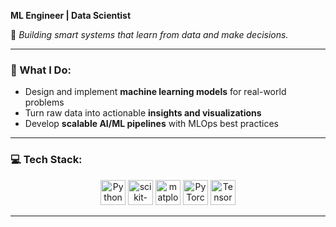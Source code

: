 **ML Engineer | Data Scientist**  

🔧 *Building smart systems that learn from data and make decisions.*

---

### 🧠 What I Do:
- Design and implement **machine learning models** for real-world problems
- Turn raw data into actionable **insights and visualizations**
- Develop **scalable AI/ML pipelines** with MLOps best practices

---

### 💻 Tech Stack:

<div align="center">
  <img src="https://cdn.jsdelivr.net/gh/devicons/devicon/icons/python/python-original.svg"  alt="Python" width="40" height="40"/>
  <img src="https://cdn.jsdelivr.net/gh/devicons/devicon/icons/scikitlearn/scikitlearn-original.svg"  alt="scikit-learn" width="40" height="40"/>
  <img src="https://cdn.jsdelivr.net/gh/devicons/devicon/icons/matplotlib/matplotlib-original.svg"  alt="matplotlib" width="40" height="40"/>
  <img src="https://cdn.jsdelivr.net/gh/devicons/devicon/icons/pytorch/pytorch-original.svg"  alt="PyTorch" width="40" height="40"/>
  <img src="https://cdn.jsdelivr.net/gh/devicons/devicon/icons/tensorflow/tensorflow-original.svg"  alt="TensorFlow" width="40" height="40"/>
</div>

---


